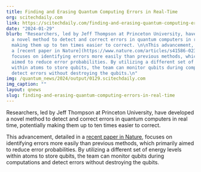 ```yaml
---
title: Finding and Erasing Quantum Computing Errors in Real-Time
org: scitechdaily.com
link: https://scitechdaily.com/finding-and-erasing-quantum-computing-errors-in-real-time/
date: "2024-01-29"
blurb: "Researchers, led by Jeff Thompson at Princeton University, have developed
  a novel method to detect and correct errors in quantum computers in real time, potentially
  making them up to ten times easier to correct. \n\nThis advancement, detailed in
  a [recent paper in Nature](https://www.nature.com/articles/s41586-023-06438-1),
  focuses on identifying errors more easily than previous methods, which primarily
  aimed to reduce error probabilities. By utilizing a different set of energy levels
  within atoms to store qubits, the team can monitor qubits during computations and
  detect errors without destroying the qubits.\n"
img: /quantum_news/2024/output/0129.scitechdaily.com
img_caption: ""
layout: qnews
slug: finding-and-erasing-quantum-computing-errors-in-real-time
---
```


Researchers, led by Jeff Thompson at Princeton University, have developed a novel method to detect and correct errors in quantum computers in real time, potentially making them up to ten times easier to correct. 

This advancement, detailed in a [recent paper in Nature](https://www.nature.com/articles/s41586-023-06438-1), focuses on identifying errors more easily than previous methods, which primarily aimed to reduce error probabilities. By utilizing a different set of energy levels within atoms to store qubits, the team can monitor qubits during computations and detect errors without destroying the qubits.
